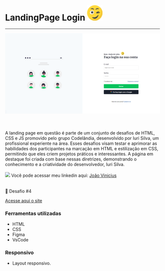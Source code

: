 <h1>LandingPage Login <img src="https://github.com/JoaoVinii1/Landing-Page-Desafio4-Codel-ndia/blob/main/Assets/image/piscadela.png" width="50px"</img> </h1>

<hr>

<div>
<img src="https://github.com/JoaoVinii1/Landing-Page-Desafio4-Codel-ndia/blob/main/Assets/image/Landing%20Page.png" width="700px" />
</div>

<br>
<br>
<br>
A landing page em questão é parte de um conjunto de desafios de HTML, CSS e JS promovido pelo grupo Codelândia, desenvolvido
por Iuri Silva, um profissional experiente na área. Esses desafios visam testar e aprimorar as habilidades dos participantes
na marcação em HTML e estilização em CSS, permitindo que eles criem projetos práticos e interessantes.
A página em destaque foi criada com base nessas diretrizes, demonstrando o conhecimento e a criatividade do desenvolvedor, Iuri Silva.

<br>
<br>
<a href="https://www.linkedin.com/in/joaovinii/"> <img src="https://icones.pro/wp-content/uploads/2021/03/icone-linkedin-ronde-originale.png" width="22px"></a> Você pode acessar meu linkedin aqui: <a href="https://www.linkedin.com/in/joaovinii/">João Vinicius</a>

<br>
<br>
<br>
🎯 Desafio #4

<br>

[Acesse aqui o site](https://joaovinii1.github.io/Landing-Page-Desafio4-Codelandia/)

### Ferramentas utilizadas

- HTML
- CSS
- Figma
- VsCode

### Responsivo 

- Layout responsivo.
